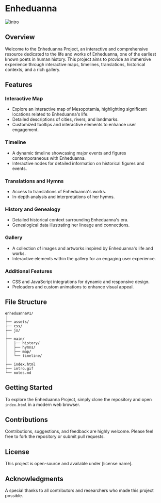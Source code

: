 
# Enheduanna
![intro](intro.gif)

## Overview
Welcome to the Enheduanna Project, an interactive and comprehensive resource dedicated to the life and works of Enheduanna, one of the earliest known poets in human history. This project aims to provide an immersive experience through interactive maps, timelines, translations, historical contexts, and a rich gallery.

## Features

### Interactive Map
- Explore an interactive map of Mesopotamia, highlighting significant locations related to Enheduanna's life.
- Detailed descriptions of cities, rivers, and landmarks.
- Customized tooltips and interactive elements to enhance user engagement.

### Timeline
- A dynamic timeline showcasing major events and figures contemporaneous with Enheduanna.
- Interactive nodes for detailed information on historical figures and events.

### Translations and Hymns
- Access to translations of Enheduanna's works.
- In-depth analysis and interpretations of her hymns.

### History and Genealogy
- Detailed historical context surrounding Enheduanna's era.
- Genealogical data illustrating her lineage and connections.

### Gallery
- A collection of images and artworks inspired by Enheduanna's life and works.
- Interactive elements within the gallery for an engaging user experience.

### Additional Features
- CSS and JavaScript integrations for dynamic and responsive design.
- Preloaders and custom animations to enhance visual appeal.

## File Structure
```
enheduannaV1/
│
├── assets/
├── css/
├── js/
│
├── main/
│   ├── history/
│   ├── hymns/
│   ├── map/
│   └── timeline/
│
├── index.html
├── intro.gif
└── notes.md
```

## Getting Started
To explore the Enheduanna Project, simply clone the repository and open `index.html` in a modern web browser.

## Contributions
Contributions, suggestions, and feedback are highly welcome. Please feel free to fork the repository or submit pull requests.

## License
This project is open-source and available under [license name].

## Acknowledgments
A special thanks to all contributors and researchers who made this project possible.
